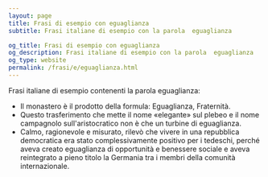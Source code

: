 ```yaml
---
layout: page
title: Frasi di esempio con eguaglianza 
subtitle: Frasi italiane di esempio con la parola  eguaglianza

og_title: Frasi di esempio con eguaglianza 
og_description: Frasi italiane di esempio con la parola  eguaglianza
og_type: website
permalink: /frasi/e/eguaglianza.html
---
```


Frasi italiane di esempio contenenti la parola eguaglianza:


- Il monastero è il prodotto della formula: Eguaglianza, Fraternità.
- Questo trasferimento che mette il nome «elegante» sul plebeo e il nome campagnolo sull'aristocratico non è che un turbine di eguaglianza.
- Calmo, ragionevole e misurato, rilevò che vivere in una repubblica democratica era stato complessivamente positivo per i tedeschi, perché aveva creato eguaglianza di opportunità e benessere sociale e aveva reintegrato a pieno titolo la Germania tra i membri della comunità internazionale.
